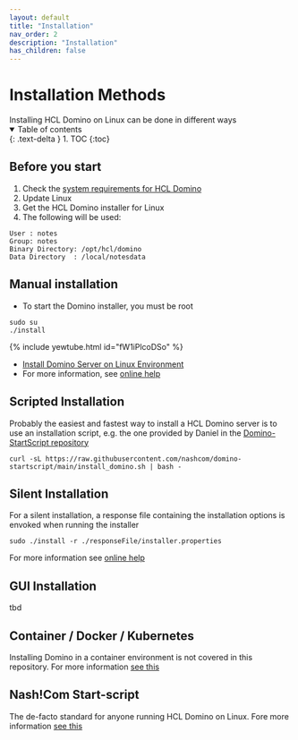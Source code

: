 ```yaml
---
layout: default
title: "Installation"
nav_order: 2
description: "Installation"
has_children: false
---
```


<h1>Installation Methods</h1>
Installing HCL Domino on Linux can be done in different ways

<details open markdown="block">
  <summary>
    Table of contents
  </summary>
  {: .text-delta }
1. TOC
{:toc}
</details>

## Before you start
1. Check the [system requirements for HCL Domino](https://support.hcltechsw.com/csm?id=kb_article&sysparm_article=KB0073794)
2. Update Linux 
3. Get the HCL Domino installer for Linux
4. The following will be used:
```
User : notes
Group: notes
Binary Directory: /opt/hcl/domino
Data Directory  : /local/notesdata
```

## Manual installation

* To start the Domino installer, you must be root

```
sudo su
./install
```

{% include yewtube.html id="fW1iPlcoDSo" %}

* [Install Domino Server on Linux Environment](https://yewtu.be/watch?v=fW1iPlcoDSo)
* For more information, see [online help](https://help.hcltechsw.com/domino/14.0.0/admin/inst_installingdominoonunixsystems_t.html)


## Scripted Installation

Probably the easiest and fastest way to install a HCL Domino server is to use an installation script, e.g. the one provided by Daniel in the [Domino-StartScript repository](https://github.com/nashcom/domino-startscript)

```
curl -sL https://raw.githubusercontent.com/nashcom/domino-startscript/main/install_domino.sh | bash -
```

## Silent Installation
For a silent installation, a response file containing the installation options is envoked when running the installer

```
sudo ./install -r ./responseFile/installer.properties
```

For more information see [online help](https://help.hcltechsw.com/domino/14.0.0/admin/inst_usingsilentserverinstallationonwindowsorunixsyste_t.html)

## GUI Installation

tbd

## Container / Docker / Kubernetes

Installing Domino in a container environment is not covered in this repository. 
For more information [see this](https://opensource.hcltechsw.com/domino-container/)

## Nash!Com Start-script

The de-facto standard for anyone running HCL Domino on Linux.
Fore more information [see this](https://nashcom.github.io/domino-startscript/install_domino/)